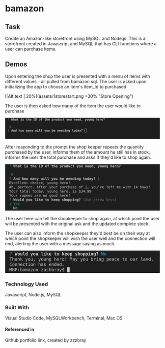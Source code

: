 # bamazon


## Task
Create an Amazon-like storefront using MySQL and Node.js. This is a storefront created in Javascript and MySQL that has CLI functions where a user can purchase items. 

## Demos
Upon entering the shop the user is presented with a menu of items with different values - all pulled from bamazon.sql. The user is asked upon initializing the app to choose an item's item_id to purchased.

![Alt text | 20%](assets/1storestart.png =20% "Store Opening")

The user is then asked how many of the item the user would like to purchase

![Alt text](assets/2quantconf.png?raw=true "Quantity")

After responding to the prompt the shop keeper repeats the quantity purchased by the user, informs them of the amount he still has in stock, informs the user the total purchase and asks if they'd like to shop again.

![Alt text](assets/3purchase.png?raw=true "Purchase Confirm")

The user here can tell the shopkeeper to shop again, at which point the user will be presented with the original ask and the updated complete stock.


The user can also inform the shopkeeper they'd best be on their way at which point the shopkeeper will wish the user well and the connection will end, alerting the user with a message saying as much.

![Alt text](assets/4end.png?raw=true "Connection End")


### Technology Used
Javascript, Node.js, MySQL

### Built With
Visual Studio Code, MySQLWorkbench, Terminal, Mac OS

#### Referenced in
Github portfolio link, created by zzzbray
